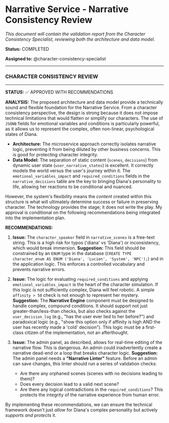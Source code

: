 # Narrative Service - Narrative Consistency Review

*This document will contain the validation report from the Character Consistency Specialist, reviewing both the architecture and data model.*

**Status:** COMPLETED

**Assigned to:** @character-consistency-specialist

---

### CHARACTER CONSISTENCY REVIEW
---------------------------------
**STATUS:** ✅ APPROVED WITH RECOMMENDATIONS

**ANALYSIS:**
The proposed architecture and data model provide a technically sound and flexible foundation for the Narrative Service. From a character consistency perspective, the design is strong because it does not impose technical limitations that would flatten or simplify our characters. The use of `JSONB` fields for emotional variables and conditions is particularly powerful, as it allows us to represent the complex, often non-linear, psychological states of Diana.

-   **Architecture:** The microservice approach correctly isolates narrative logic, preventing it from being diluted by other business concerns. This is good for protecting character integrity.
-   **Data Model:** The separation of static content (`scenes`, `decisions`) from dynamic user state (`user_narrative_states`) is excellent. It correctly models the world versus the user's journey within it. The `emotional_variables_impact` and `required_conditions` fields in the `narrative_decisions` table are the key to bringing Diana's personality to life, allowing her reactions to be conditional and nuanced.

However, the system's flexibility means the *content* created within this structure is what will ultimately determine success or failure in preserving character. The technology provides the stage; it does not write the play. My approval is conditional on the following recommendations being integrated into the implementation plan.

**RECOMMENDATIONS:**

1.  **Issue:** The `character_speaker` field in `narrative_scenes` is a free-text string. This is a high risk for typos ('diana' vs 'Diana') or inconsistency, which would break immersion.
    **Suggestion:** This field should be constrained by an `ENUM` type in the database (`CREATE TYPE character_enum AS ENUM ('Diana', 'Lucien', 'System', 'NPC');`) and in the application logic. This enforces a controlled vocabulary and prevents narrative errors.

2.  **Issue:** The logic for evaluating `required_conditions` and applying `emotional_variables_impact` is the heart of the character simulation. If this logic is not sufficiently complex, Diana will feel robotic. A simple `affinity > 50` check is not enough to represent her mystery.
    **Suggestion:** The **Narrative Engine** component must be designed to handle complex, compound conditions. It should support not just greater-than/less-than checks, but also checks against the `user_decision_log` (e.g., "has the user ever lied to her before?") and paradoxical logic (e.g., "show this option only if affinity is high AND the user has recently made a 'cold' decision"). This logic must be a first-class citizen of the implementation, not an afterthought.

3.  **Issue:** The admin panel, as described, allows for real-time editing of the narrative flow. This is dangerous. An admin could inadvertently create a narrative dead-end or a loop that breaks character logic.
    **Suggestion:** The admin panel needs a **"Narrative Linter"** feature. Before an admin can save changes, this linter should run a series of validation checks:
    -   Are there any orphaned scenes (scenes with no decisions leading to them)?
    -   Does every decision lead to a valid next scene?
    -   Are there any logical contradictions in the `required_conditions`?
    This protects the integrity of the narrative experience from human error.

By implementing these recommendations, we can ensure the technical framework doesn't just *allow* for Diana's complex personality but actively *supports and protects* it.
